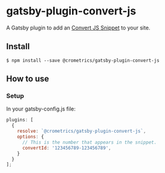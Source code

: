 # gatsby-plugin-convert-js

A Gatsby plugin to add an [Convert JS Snippet](https://support.convert.com/hc/en-us/articles/4411731640973) to your site.


## Install

`$ npm install --save @crometrics/gatsby-plugin-convert-js`

## How to use

### Setup

In your gatsby-config.js file:

```javascript
plugins: [
  {
    resolve: `@crometrics/gatsby-plugin-convert-js`,
    options: {
      // This is the number that appears in the snippet.
      convertId: '123456789-123456789',
    }
  }
];
```
